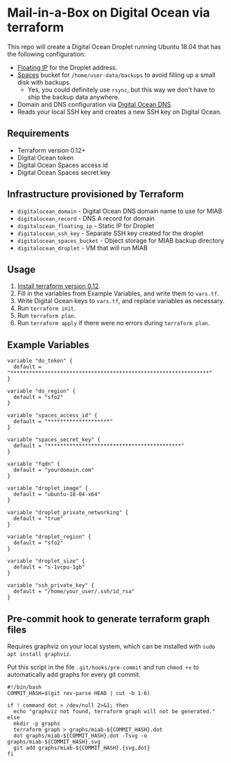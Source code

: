 # Mail-in-a-Box on Digital Ocean via terraform

This repo will create a Digital Ocean Droplet running Ubuntu 18.04 that has the following configuration:
* [Floating IP](https://www.digitalocean.com/docs/networking/floating-ips) for the Droplet address.
* [Spaces](https://www.digitalocean.com/docs/spaces) bucket for `/home/user-data/backups` to avoid filling up a small disk with backups.
  * Yes, you could definitely use `rsync`, but this way we don't have to ship the backup data anywhere.
* Domain and DNS configuration via [Digital Ocean DNS](https://www.digitalocean.com/docs/networking/dns).
* Reads your local SSH key and creates a new SSH key on Digital Ocean.

## Requirements
* Terraform version 0.12+
* Digital Ocean token
* Digital Ocean Spaces access id
* Digital Ocean Spaces secret key

## Infrastructure provisioned by Terraform
* `digitalocean_domain` - Digital Ocean DNS domain name to use for MIAB
* `digitalocean_record` - DNS A record for domain
* `digitalocean_floating_ip` - Static IP for Droplet
* `digitalocean_ssh_key` - Separate SSH key created for the droplet
* `digitalocean_spaces_bucket` - Object storage for MIAB backup directory
* `digitalocean_droplet` - VM that will run MIAB

## Usage
1. [Install terraform version 0.12](https://www.terraform.io/downloads.html).
2. Fill in the variables from Example Variables, and write them to `vars.tf`.
3. Write Digital Ocean keys to `vars.tf`, and replace variables as necessary.
4. Run `terraform init`.
5. Run `terraform plan`.
6. Run `terraform apply` if there were no errors during `terraform plan`.

## Example Variables
```
variable "do_token" {
  default = "****************************************************************"
}

variable "do_region" {
  default = "sfo2"
}

variable "spaces_access_id" {
  default = "********************"
}

variable "spaces_secret_key" {
  default = "*******************************************"
}

variable "fqdn" {
  default = "yourdomain.com"
}

variable "droplet_image" {
  default = "ubuntu-18-04-x64"
}

variable "droplet_private_networking" {
  default = "true"
}

variable "droplet_region" {
  default = "sfo2"
}

variable "droplet_size" {
  default = "s-1vcpu-1gb"
}

variable "ssh_private_key" {
  default = "/home/your_user/.ssh/id_rsa"
}
```

## Pre-commit hook to generate terraform graph files
Requires graphviz on your local system, which can be installed with `sudo apt install graphviz`.

Put this script in the file `.git/hooks/pre-commit` and run `chmod +x` to automatically add graphs for every git commit.

```
#!/bin/bash
COMMIT_HASH=$(git rev-parse HEAD | cut -b 1-6)

if ! command dot > /dev/null 2>&1; then
  echo "graphviz not found, terraform graph will not be generated."
else
  mkdir -p graphs
  terraform graph > graphs/miab-${COMMIT_HASH}.dot
  dot graphs/miab-${COMMIT_HASH}.dot -Tsvg -o graphs/miab-${COMMIT_HASH}.svg
  git add graphs/miab-${COMMIT_HASH}.{svg,dot}
fi
```
